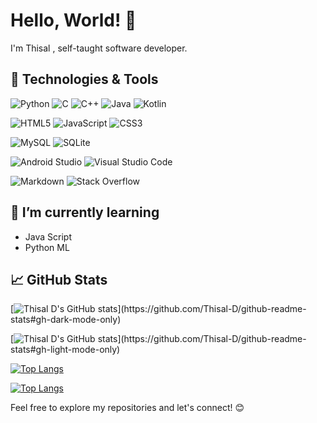 # Hello, World! 👋

I'm Thisal ,  self-taught software developer.

## 🔧 Technologies & Tools
![Python](https://img.shields.io/badge/python-3670A0?style=Flat&logo=python&logoColor=ffdd54)
![C](https://img.shields.io/badge/c-%2300599C.svg?style=Flat&logo=c&logoColor=white)
![C++](https://img.shields.io/badge/c++-%2300599C.svg?style=Flat&logo=c%2B%2B&logoColor=white)
![Java](https://img.shields.io/badge/java-%23ED8B00.svg?style=Flat&logo=openjdk&logoColor=white)
![Kotlin](https://img.shields.io/badge/kotlin-%237F52FF.svg?style=Flat&logo=kotlin&logoColor=white)

![HTML5](https://img.shields.io/badge/html5-%23E34F26.svg?style=Flat&logo=html5&logoColor=white)
![JavaScript](https://img.shields.io/badge/javascript-%23323330.svg?style=Flat&logo=javascript&logoColor=%23F7DF1E)
![CSS3](https://img.shields.io/badge/css3-%231572B6.svg?style=Flat&logo=css3&logoColor=white)

![MySQL](https://img.shields.io/badge/mysql-%2300f.svg?style=Flat&logo=mysql&logoColor=white)
![SQLite](https://img.shields.io/badge/sqlite-%2307405e.svg?style=Flat&logo=sqlite&logoColor=white)

![Android Studio](https://img.shields.io/badge/Android%20Studio-3DDC84.svg?style=Flat&logo=android-studio&logoColor=white)
![Visual Studio Code](https://img.shields.io/badge/Visual%20Studio%20Code-0078d7.svg?style=Flat&logo=visual-studio-code&logoColor=white)


![Markdown](https://img.shields.io/badge/markdown-%23000000.svg?style=Flat&logo=markdown&logoColor=white)
![Stack Overflow](https://img.shields.io/badge/-Stackoverflow-FE7A16?style=Flat&logo=stack-overflow&logoColor=white)

## 🌱 I’m currently learning
- Java Script
- Python ML

## 📈 GitHub Stats
[![Thisal D's GitHub stats](https://github-readme-stats.vercel.app/api?username=Thisal-D&show_icons=true&theme=dark&rank_icon=percentile&bg_color=050505&border_color=101010&title_color=2fcced&text_bold=true&show=(reviews,discussions_started,discussions_answered,prs_merged,prs_merged_percentage))](https://github.com/Thisal-D/github-readme-stats#gh-dark-mode-only)

[![Thisal D's GitHub stats](https://github-readme-stats.vercel.app/api?username=Thisal-D&show_icons=true&theme=light&rank_icon=percentile&text_bold=true&show=(reviews,discussions_started,discussions_answered,prs_merged,prs_merged_percentage))](https://github.com/Thisal-D/github-readme-stats#gh-light-mode-only)


[![Top Langs](https://github-readme-stats.vercel.app/api/top-langs/?username=Thisal-D&layout=pie&theme=dark&bg_color=050505&border_color=101010)](https://github.com/Thisal-D/github-readme-stats#gh-dark-mode-only)

[![Top Langs](https://github-readme-stats.vercel.app/api/top-langs/?username=Thisal-D&layout=pie&theme=light)](https://github.com/Thisal-D/github-readme-stats#gh-light-mode-only)

Feel free to explore my repositories and let's connect! 😊
